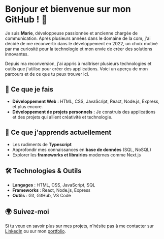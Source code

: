 # Bonjour et bienvenue sur mon GitHub ! 👋

Je suis **Marie**, développeuse passionnée et ancienne chargée de communication. Après plusieurs années dans le domaine de la com, j'ai décidé de me reconvertir dans le développement en 2022, un choix motivé par ma curiosité pour la technologie et mon envie de créer des solutions innovantes.

Depuis ma reconversion, j'ai appris à maîtriser plusieurs technologies et outils que j'utilise pour créer des applications. Voici un aperçu de mon parcours et de ce que tu peux trouver ici.

## 🚀 Ce que je fais

- **Développement Web** : HTML, CSS, JavaScript, React, Node.js, Express, et plus encore.  
- **Développement de projets personnels** : Je construis des applications et des projets qui allient créativité et technologie.  

## 🌱 Ce que j'apprends actuellement

- Les rudiments de **Typescript**
- Approfondir mes connaissances en **base de données** (SQL, NoSQL)  
- Explorer les **frameworks et librairies** modernes comme Next.js

## 🛠️ Technologies & Outils

- **Langages** : HTML, CSS, JavaScript, SQL
- **Frameworks** : React, Node.js, Express
- **Outils** : Git, GitHub, VS Code

## 🌍 Suivez-moi

Si tu veux en savoir plus sur mes projets, n'hésite pas à me contacter sur [LinkedIn](https://www.linkedin.com/in/marie-menez-91186244/) ou sur mon [portfolio](https://marie-menez.netlify.app/).




